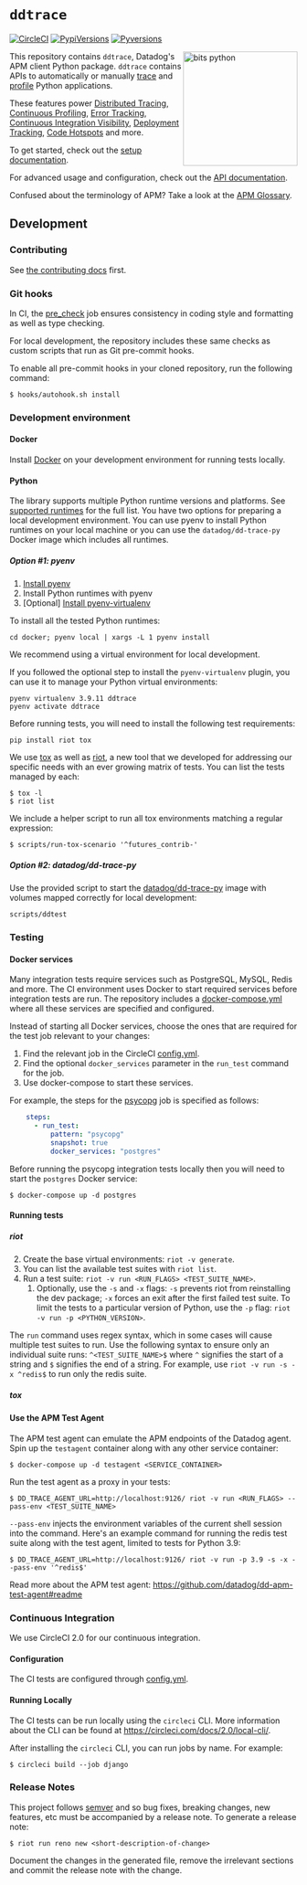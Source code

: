 # `ddtrace`

[![CircleCI](https://circleci.com/gh/DataDog/dd-trace-py/tree/1.x.svg?style=svg)](https://circleci.com/gh/DataDog/dd-trace-py/tree/1.x)
[![PypiVersions](https://img.shields.io/pypi/v/ddtrace.svg)](https://pypi.org/project/ddtrace/)
[![Pyversions](https://img.shields.io/pypi/pyversions/ddtrace.svg?style=flat)](https://pypi.org/project/ddtrace/)

<img align="right" src="https://user-images.githubusercontent.com/6321485/167082083-53f6e48f-1843-4708-9b98-587c94f7ddb3.png" alt="bits python" width="200px"/>

This repository contains `ddtrace`, Datadog's APM client Python package. `ddtrace` contains APIs to automatically or
manually [trace](https://docs.datadoghq.com/tracing/visualization/#trace) and
[profile](https://docs.datadoghq.com/tracing/profiler/) Python applications.

These features power [Distributed Tracing](https://docs.datadoghq.com/tracing/),
 [Continuous Profiling](https://docs.datadoghq.com/tracing/profiler/),
 [Error Tracking](https://docs.datadoghq.com/tracing/error_tracking/),
 [Continuous Integration Visibility](https://docs.datadoghq.com/continuous_integration/),
 [Deployment Tracking](https://docs.datadoghq.com/tracing/deployment_tracking/),
 [Code Hotspots](https://docs.datadoghq.com/tracing/profiler/connect_traces_and_profiles/) and more.

To get started, check out the [setup documentation][setup docs].

For advanced usage and configuration, check out the [API documentation][api docs].

Confused about the terminology of APM? Take a look at the [APM Glossary][visualization docs].

[setup docs]: https://docs.datadoghq.com/tracing/setup/python/
[api docs]: https://ddtrace.readthedocs.io/
[visualization docs]: https://docs.datadoghq.com/tracing/visualization/

## Development

### Contributing

See [the contributing docs](https://ddtrace.readthedocs.io/en/stable/contributing.html) first.

### Git hooks

In CI, the [pre_check](pre_check) job ensures consistency in coding style and
formatting as well as type checking.

For local development, the repository includes these same checks as custom
scripts that run as Git pre-commit hooks.

To enable all pre-commit hooks in your cloned repository, run the following command:

    $ hooks/autohook.sh install
    
[pre_check]: https://github.com/DataDog/dd-trace-py/blob/5b97489e2b073fa773819904cdef26981a5a28df/.circleci/config.yml#L293-L315

### Development environment

#### Docker

Install [Docker](docker) on your development environment for running tests
locally.

[docker]: https://www.docker.com/products/docker

#### Python

The library supports multiple Python runtime versions and platforms. See [supported runtimes](https://ddtrace.readthedocs.io/en/stable/versioning.html#supported-runtimes) for the full list. You have two options for preparing a local development environment. You can use pyenv to install Python runtimes on your local machine or you can use the `datadog/dd-trace-py` Docker image which includes all runtimes.

##### Option #1: pyenv

1. [Install pyenv](https://github.com/pyenv/pyenv#getting-pyenv)
2. Install Python runtimes with pyenv
3. [Optional] [Install pyenv-virtualenv](https://github.com/pyenv/pyenv-virtualenv)

To install all the tested Python runtimes:

    cd docker; pyenv local | xargs -L 1 pyenv install
    
We recommend using a virtual environment for local development. 

If you followed the optional step to install the `pyenv-virtualenv` plugin, you can use it to manage your Python virtual environments:

    pyenv virtualenv 3.9.11 ddtrace
    pyenv activate ddtrace

Before running tests, you will need to install the following test requirements:

    pip install riot tox 

We use [tox][tox] as well as [riot][riot], a new tool that we developed for
addressing our specific needs with an ever growing matrix of tests. You can list
the tests managed by each:

    $ tox -l
    $ riot list

We include a helper script to run all tox environments matching a regular expression:

    $ scripts/run-tox-scenario '^futures_contrib-'
    
[tox]: https://github.com/tox-dev/tox/
[riot]: https://github.com/DataDog/riot/

##### Option #2: datadog/dd-trace-py

Use the provided script to start the
[datadog/dd-trace-py](https://hub.docker.com/r/datadog/dd-trace-py) image with
volumes mapped correctly for local development:

    scripts/ddtest
    
### Testing

#### Docker services

Many integration tests require services such as PostgreSQL, MySQL, Redis and more. The CI environment uses Docker to start required services before integration tests are run. The repository includes a [docker-compose.yml](https://github.com/DataDog/dd-trace-py/blob/1.x/docker-compose.yml) where all these services are specified and configured.

Instead of starting all Docker services, choose the ones that are required for
the test job relevant to your changes:

1. Find the relevant job in the CircleCI [config.yml](ci_config).
2. Find the optional `docker_services` parameter in the `run_test` command for the job.
3. Use docker-compose to start these services.

For example, the steps for the [psycopg](psycopg_ci_job) job is specified as follows:

``` yaml
    steps:
      - run_test:
          pattern: "psycopg"
          snapshot: true
          docker_services: "postgres"
```

[ci_config]: https://github.com/DataDog/dd-trace-py/blob/1.x/.circleci/config.yml
[psycopg_ci_job]: https://github.com/DataDog/dd-trace-py/blob/5b97489e2b073fa773819904cdef26981a5a28df/.circleci/config.yml#L857-L864

Before running the psycopg integration tests locally then you will need to start the `postgres` Docker service:

    $ docker-compose up -d postgres

#### Running tests

##### riot

2. Create the base virtual environments: `riot -v generate`.
3. You can list the available test suites with `riot list`.
5. Run a test suite: `riot -v run <RUN_FLAGS> <TEST_SUITE_NAME>`.
   1. Optionally, use the `-s` and `-x` flags: `-s` prevents riot from
      reinstalling the dev package; `-x` forces an exit after the first failed
      test suite. To limit the tests to a particular version of Python, use the
      `-p` flag: `riot -v run -p <PYTHON_VERSION>`.

The `run` command uses regex syntax, which in some cases will cause multiple
test suites to run. Use the following syntax to ensure only an individual suite
runs: `^<TEST_SUITE_NAME>$` where `^` signifies the start of a string and `$`
signifies the end of a string. For example, use `riot -v run -s -x ^redis$` to
run only the redis suite.

##### tox

#### Use the APM Test Agent

The APM test agent can emulate the APM endpoints of the Datadog agent. Spin up
the `testagent` container along with any other service container:

    $ docker-compose up -d testagent <SERVICE_CONTAINER>

Run the test agent as a proxy in your tests:

    $ DD_TRACE_AGENT_URL=http://localhost:9126/ riot -v run <RUN_FLAGS> --pass-env <TEST_SUITE_NAME>

`--pass-env` injects the environment variables of the current shell session into
the command. Here's an example command for running the redis test suite along
with the test agent, limited to tests for Python 3.9:

    $ DD_TRACE_AGENT_URL=http://localhost:9126/ riot -v run -p 3.9 -s -x --pass-env '^redis$'

Read more about the APM test agent:
https://github.com/datadog/dd-apm-test-agent#readme

### Continuous Integration

We use CircleCI 2.0 for our continuous integration.

#### Configuration

The CI tests are configured through [config.yml](.circleci/config.yml).

#### Running Locally

The CI tests can be run locally using the `circleci` CLI. More information about
the CLI can be found at https://circleci.com/docs/2.0/local-cli/.

After installing the `circleci` CLI, you can run jobs by name. For example:

    $ circleci build --job django

### Release Notes

This project follows [semver](https://semver.org/) and so bug fixes, breaking
changes, new features, etc must be accompanied by a release note. To generate a
release note:

    $ riot run reno new <short-description-of-change>

Document the changes in the generated file, remove the irrelevant sections and
commit the release note with the change.
